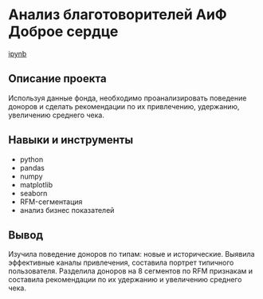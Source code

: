 # Анализ благотоворителей АиФ Доброе сердце
[ipynb](https://github.com/dkurbatova/Portfolio/blob/main/AIF%20Dobroe%20serdse/%D0%94%D0%B0%D0%B8%CC%86%D0%B0%D0%B0%D0%BD%D0%B0_%D0%9F%D1%80%D0%BE%D0%B5%D0%BA%D1%82_%D0%B4%D0%BE%D0%B1%D1%80%D0%BE%D0%B5_%D1%81%D0%B5%D1%80%D0%B4%D1%86%D0%B5.ipynb)

## Описание проекта
Используя данные фонда, необходимо проанализировать поведение доноров и сделать рекомендации по их привлечению, удержанию, увеличению среднего чека.

## Навыки и инструменты
- python
- pandas
- numpy
- matplotlib
- seaborn
- RFM-сегментация
- анализ бизнес показателей

## Вывод
Изучила поведение доноров по типам: новые и исторические. Выявила эффективные каналы привлечения, составила портрет типичного пользователя.
Разделила доноров на 8 сегментов по RFM признакам и составила рекомендации по их удержанию и увеличению среднего чека. 
